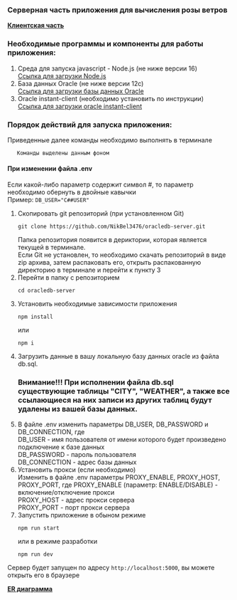 ### Серверная часть приложения для вычисления розы ветров

**[Клиентская часть](https://github.com/NikBel3476/oracledb-client)**

### Необходимые программы и компоненты для работы приложения:
1. Среда для запуска javascript - Node.js (не ниже версии 16)  
   [Ссылка для загрузки Node.js](https://nodejs.org)
2. База данных Oracle (не ниже версии 12c)  
   [Ссылка для загрузки базы данных Oracle](https://www.oracle.com/database/technologies/oracle-database-software-downloads.html)
3. Oracle instant-client (необходимо установить по инструкции)  
   [Ссылка для загрузки oracle instant-client](https://www.oracle.com/database/technologies/instant-client/downloads.html)

### Порядок действий для запуска приложения:

Приведенные далее команды необходимо выполнять в терминале
```shell
   Команды выделены данным фоном
```

#### При изменении файла .env
Если какой-либо параметр содержит символ #, то параметр необходимо обернуть в двойные кавычки  
Пример: `DB_USER="C##USER"`

1. Скопировать git репозиторий (при установленном Git)
   ```shell
   git clone https://github.com/NikBel3476/oracledb-server.git
   ```  
   Папка репозитория появится в дериктории, которая является текущей в терминале.  
   Если Git не установлен, то необходимо скачать репозиторий в виде zip архива, 
   затем распаковать его, открыть распакованную директорию в терминале и перейти к пункту 3
2. Перейти в папку с репозиторием
   ```shell
   cd oracledb-server
   ```
3. Установить необходимые зависимости приложения
   ```shell
   npm install
   ```
   или
   ```shell
   npm i
   ```
4. Загрузить данные в вашу локальную базу данных oracle из файла db.sql.  
   ### Внимание!!! При исполнении файла db.sql существующие таблицы "CITY", "WEATHER", а также все ссылающиеся на них записи из других таблиц будут удалены из вашей базы данных.
5. В файле .env изменить параметры DB_USER, DB_PASSWORD и DB_CONNECTION, где  
   DB_USER - имя пользователя от имени которого будет произведено подключение к базе данных  
   DB_PASSWORD - пароль пользователя  
   DB_CONNECTION - адрес базы данных
6. Установить прокси (если необходимо)  
   Изменить в файле .env параметры PROXY_ENABLE, PROXY_HOST, PROXY_PORT, где
   PROXY_ENABLE (параметр: ENABLE/DISABLE) - включение/отключение прокси  
   PROXY_HOST - адрес прокси сервера  
   PROXY_PORT - порт прокси сервера
7. Запустить приложение в обыном режиме
    ```npm
    npm run start
    ```
    или в режиме разработки
    ```npm
    npm run dev
    ```

Сервер будет запущен по адресу `http://localhost:5000`, вы можете открыть его в браузере

**[ER диаграмма](https://drive.google.com/file/d/1P1h4_hd9_Tavcdgc0EOPe07LCMm7oGI1/view?usp=sharing)**
